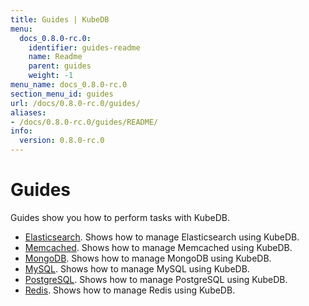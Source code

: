 ```yaml
---
title: Guides | KubeDB
menu:
  docs_0.8.0-rc.0:
    identifier: guides-readme
    name: Readme
    parent: guides
    weight: -1
menu_name: docs_0.8.0-rc.0
section_menu_id: guides
url: /docs/0.8.0-rc.0/guides/
aliases:
- /docs/0.8.0-rc.0/guides/README/
info:
  version: 0.8.0-rc.0
---
```


# Guides

Guides show you how to perform tasks with KubeDB.

- [Elasticsearch](/docs/0.8.0-rc.0/guides/elasticsearch/README). Shows how to manage Elasticsearch using KubeDB.
- [Memcached](/docs/0.8.0-rc.0/guides/memcached/README). Shows how to manage Memcached using KubeDB.
- [MongoDB](/docs/0.8.0-rc.0/guides/mongodb/README). Shows how to manage MongoDB using KubeDB.
- [MySQL](/docs/0.8.0-rc.0/guides/mysql/README). Shows how to manage MySQL using KubeDB.
- [PostgreSQL](/docs/0.8.0-rc.0/guides/postgres/README). Shows how to manage PostgreSQL using KubeDB.
- [Redis](/docs/0.8.0-rc.0/guides/redis/README). Shows how to manage Redis using KubeDB.
